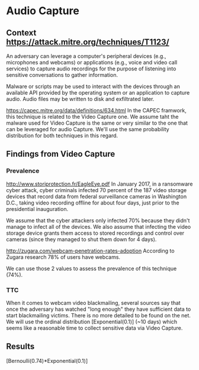 # Audio Capture

## Context  https://attack.mitre.org/techniques/T1123/

An adversary can leverage a computer's peripheral devices (e.g., microphones and webcams) or applications (e.g., voice and video call services) to capture audio recordings for the purpose of listening into sensitive conversations to gather information.

Malware or scripts may be used to interact with the devices through an available API provided by the operating system or an application to capture audio. Audio files may be written to disk and exfiltrated later.

https://capec.mitre.org/data/definitions/634.html
In the CAPEC framwork, this technique is related to the Video Capture one. We assume taht the malware used for Video Capture is the same or very similar to the one that can be leveraged for audio Capture. We'll use the same probability distribution for both techniques in this regard.

## Findings from Video Capture 

### Prevalence
http://www.storiprotection.fr/EagleEye.pdf
In January 2017, in a ransomware cyber attack, cyber criminals infected 70 percent of the 187 video storage
devices that record data from federal surveillance cameras in Washington D.C., taking video recording offline for
about four days, just prior to the presidential inauguration.

We assume that the cyber attackers only infected 70% because they didn't manage to infect all of the devices. We also assume that infecting the video storage device grants them access to stored recordings and control over cameras (since they managed to shut them down for 4 days). 

http://zugara.com/webcam-penetration-rates-adoption
According to Zugara research 78% of users have webcams. 

We can use those 2 values to assess the prevalence of this technique (74%).

### TTC 

When it comes to webcam video blackmailing, several sources say that once the adversary has watched "long enough"  they have sufficient data to start blackmailing victims. There is no more detailed to be found on the net. We will use the ordinal distribution [Exponential(0.1)] (~10 days) which seems like a reasonable time to collect sensitive data via Video Capture.

## Results

[Bernoulli(0.74)*Exponential(0.1)]




